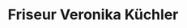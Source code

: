 ---
title: "Friseur Veronika Küchler"
url: /halle-saale/friseur-veronika-kuechler/
shop: Friseur
---